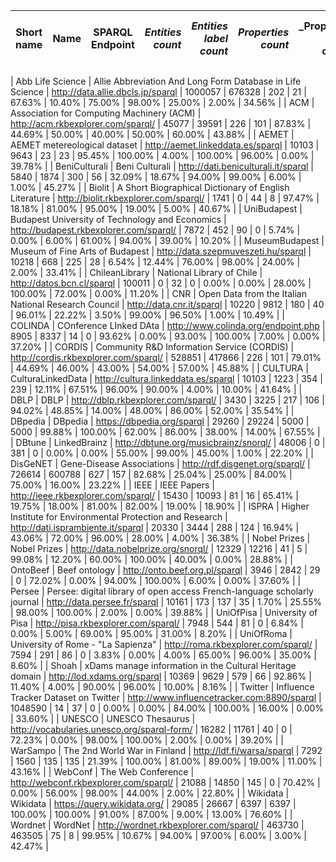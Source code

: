 |   **Short name**   |                                  **Name**                                  |              **SPARQL Endpoint**              |     **_Entities count_** | **_Entities label count_** | **_Properties count_** | **_Properties label count**_| **_Entities_ Label coverage** |  **_Properties_ Label coverage**    |       **_Entities_ Label Readability** |  **_Properties_ Label Readability**    |      **_Entities_ Label Uniqueness** |  **_Properties_ Label Uniqueness**    |**Virtual Assistant Readiness score**|
|:----------------:|:------------------------------------------------------------------------:|:-------------------------------------------:|--------------:|----------:|--------------:|----------:|--------------:|----------:|-----------:|----------:|----------:|----------:|------------:|


| Abb Life Science | Allie Abbreviation And Long Form Database in Life Science                | http://data.allie.dbcls.jp/sparql           |  1000057 |               676328 |        202 |                     21 |                  67.63% |                    10.40% |                     75.00% |                       98.00% |                    25.00% |                       2.00% |                            34.56% |
| ACM              | Association for Computing Machinery (ACM)                                | http://acm.rkbexplorer.com/sparql/          |    45077 |                39591 |        226 |                    101 |                  87.83% |                    44.69% |                     50.00% |                       40.00% |                    50.00% |                      60.00% |                            43.88% |
| AEMET            | AEMET metereological dataset                                             | http://aemet.linkeddata.es/sparql           |    10103 |                 9643 |         23 |                     23 |                  95.45% |                   100.00% |                      4.00% |                      100.00% |                    96.00% |                       0.00% |                            39.78% |
| BeniCulturali    | Beni Culturali                                                           | http://dati.beniculturali.it/sparql         |     5840 |                 1874 |        300 |                     56 |                  32.09% |                    18.67% |                     94.00% |                       99.00% |                     6.00% |                       1.00% |                            45.27% |
| Biolit           | A Short Biographical Dictionary of English Literature                    | http://biolit.rkbexplorer.com/sparql/       |     1741 |                    0 |         44 |                      8 |                  97.47% |                    18.18% |                     81.00% |                       95.00% |                    19.00% |                       5.00% |                            40.67% |
| UniBudapest      | Budapest University of Technology and Economics                          | http://budapest.rkbexplorer.com/sparql/     |     7872 |                  452 |         90 |                      0 |                   5.74% |                     0.00% |                      6.00% |                       61.00% |                    94.00% |                      39.00% |                            10.20% |
| MuseumBudapest   | Museum of Fine Arts of Budapest                                          | http://data.szepmuveszeti.hu/sparql         |    10218 |                  668 |        225 |                     28 |                   6.54% |                    12.44% |                     76.00% |                       98.00% |                    24.00% |                       2.00% |                            33.41% |
| ChileanLibrary   | National Library of Chile                                                | http://datos.bcn.cl/sparql                  |   100011 |                    0 |         32 |                      0 |                   0.00% |                     0.00% |                     28.00% |                      100.00% |                    72.00% |                       0.00% |                            11.20% |
| CNR              | Open Data from the Italian National Research Council                     | http://data.cnr.it/sparql                   |    10220 |                 9812 |        180 |                     40 |                  96.01% |                    22.22% |                      3.50% |                       99.00% |                    96.50% |                       1.00% |                            10.49% |
| COLINDA          | COnference LInked DAta                                                   | http://www.colinda.org/endpoint.php         |     8905 |                 8337 |         14 |                      0 |                  93.62% |                     0.00% |                     93.00% |                      100.00% |                     7.00% |                       0.00% |                            37.20% |
| CORDIS           | Community R&D Information Service (CORDIS)                               | http://cordis.rkbexplorer.com/sparql/       |   528851 |               417866 |        226 |                    101 |                  79.01% |                    44.69% |                     46.00% |                       43.00% |                    54.00% |                      57.00% |                            45.88% |
| CULTURA          | CulturaLinkedData                                                        | http://cultura.linkeddata.es/sparql         |    10103 |                 1223 |        354 |                    239 |                  12.11% |                    67.51% |                     96.00% |                       90.00% |                     4.00% |                      10.00% |                            41.64% |
| DBLP             | DBLP                                                                     | http://dblp.rkbexplorer.com/sparql/         |     3430 |                 3225 |        217 |                    106 |                  94.02% |                    48.85% |                     14.00% |                       48.00% |                    86.00% |                      52.00% |                            35.54% |
| DBpedia          | DBpedia                                                                  | https://dbpedia.org/sparql                  |    29260 |                29224 |       5000 |                   5000 |                  99.88% |                   100.00% |                     62.00% |                       86.00% |                    38.00% |                      14.00% |                            67.55% |
| DBtune           | LinkedBrainz                                                             | http://dbtune.org/musicbrainz/snorql/       |    48006 |                    0 |        381 |                      0 |                   0.00% |                     0.00% |                     55.00% |                       99.00% |                    45.00% |                       1.00% |                            22.20% |
| DisGeNET         | Gene-Disease Associations                                                | http://rdf.disgenet.org/sparql/             |   726614 |               600788 |        627 |                    157 |                  82.68% |                    25.04% |                     25.00% |                       84.00% |                    75.00% |                      16.00% |                            23.22% |
| IEEE             | IEEE Papers                                                              | http://ieee.rkbexplorer.com/sparql/         |    15430 |                10093 |         81 |                     16 |                  65.41% |                    19.75% |                     18.00% |                       81.00% |                    82.00% |                      19.00% |                            18.90% |
| ISPRA            | Higher Institute for Environmental Protection and Research               | http://dati.isprambiente.it/sparql          |    20330 |                 3444 |        288 |                    124 |                  16.94% |                    43.06% |                     72.00% |                       96.00% |                    28.00% |                       4.00% |                            36.38% |
| Nobel Prizes     | Nobel Prizes                                                             | http://data.nobelprize.org/snorql/          |    12329 |                12216 |         41 |                      5 |                  99.08% |                    12.20% |                     60.00% |                      100.00% |                    40.00% |                       0.00% |                            28.88% |
| OntoBeef         | Beef ontology                                                            | http://onto.beef.org.pl/sparql              |     3946 |                 2842 |         29 |                      0 |                  72.02% |                     0.00% |                     94.00% |                      100.00% |                     6.00% |                       0.00% |                            37.60% |
| Persee           | Persee: digital library of open access French-language scholarly journal | http://data.persee.fr/sparql                |    10161 |                  173 |        137 |                     35 |                   1.70% |                    25.55% |                     98.00% |                      100.00% |                     2.00% |                       0.00% |                            39.88% |
| UniOfPisa        | University of Pisa                                                       | http://pisa.rkbexplorer.com/sparql/         |     7948 |                  544 |         81 |                      0 |                   6.84% |                     0.00% |                      5.00% |                       69.00% |                    95.00% |                      31.00% |                             8.20% |
| UniOfRoma        | University of Rome - "La Sapienza"                                       | http://roma.rkbexplorer.com/sparql/         |     7594 |                  291 |         86 |                      0 |                   3.83% |                     0.00% |                      4.00% |                       65.00% |                    96.00% |                      35.00% |                             8.60% |
| Shoah            | xDams manage information in the Cultural Heritage domain                 | http://lod.xdams.org/sparql                 |    10369 |                 9629 |        579 |                     66 |                  92.86% |                    11.40% |                      4.00% |                       90.00% |                    96.00% |                      10.00% |                             8.16% |
| Twitter          | Influence Tracker Dataset on Twitter                                     | http://www.influencetracker.com:8890/sparql |  1048590 |                   14 |         37 |                      0 |                   0.00% |                     0.00% |                     84.00% |                      100.00% |                    16.00% |                       0.00% |                            33.60% |
| UNESCO           | UNESCO Thesaurus                                                         | http://vocabularies.unesco.org/sparql-form/ |    16282 |                11761 |         40 |                      0 |                  72.23% |                     0.00% |                     98.00% |                      100.00% |                     2.00% |                       0.00% |                            39.20% |
| WarSampo         | The 2nd World War in Finland                                             | http://ldf.fi/warsa/sparql                  |     7292 |                 1560 |        135 |                    135 |                  21.39% |                   100.00% |                     81.00% |                       89.00% |                    19.00% |                      11.00% |                            43.16% |
| WebConf          | The Web Conference                                                       | http://webconf.rkbexplorer.com/sparql/      |    21088 |                14850 |        145 |                      0 |                  70.42% |                     0.00% |                     56.00% |                       98.00% |                    44.00% |                       2.00% |                            22.80% |
| Wikidata         | Wikidata                                                                 | https://query.wikidata.org/                 |    29085 |                26667 |       6397 |                   6397 |                 100.00% |                   100.00% |                     91.00% |                       87.00% |                     9.00% |                      13.00% |                            76.60% |
| Wordnet          | WordNet                                                                  | http://wordnet.rkbexplorer.com/sparql/      |   463730 |               463505 |         75 |                      8 |                  99.95% |                    10.67% |                     94.00% |                       97.00% |                     6.00% |                       3.00% |                            42.47% |
